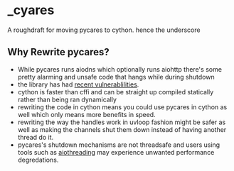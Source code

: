 # _cyares
A roughdraft for moving pycares to cython. hence the underscore

## Why Rewrite pycares?
- While pycares runs aiodns which optionally runs aiohttp there's some pretty alarming and unsafe code that hangs while during shutdown 
- the library has had [recent vulnerablilities](https://github.com/saghul/pycares/security/advisories/GHSA-5qpg-rh4j-qp35). 
- cython is faster than cffi and can be straight up compiled statically rather than being ran dynamically
- rewriting the code in cython means you could use pycares in cython as well which only means more benefits in speed.
- rewriting the way the handles work in uvloop fashion might be safer as well as making
  the channels shut them down instead of having another thread do it.
- pycares's shutdown mechanisms are not threadsafe and users using tools such as [aiothreading](https://github.com/Vizonex/aiothreading) may experience unwanted performance degredations.

